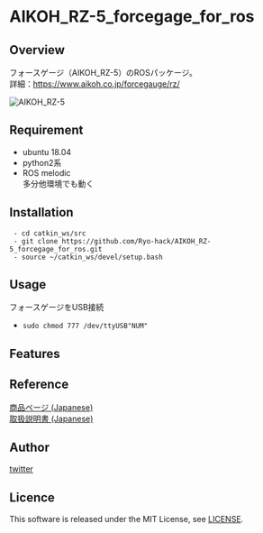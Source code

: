 # AIKOH_RZ-5_forcegage_for_ros

## Overview
フォースゲージ（AIKOH_RZ-5）のROSパッケージ。 <br>
詳細：https://www.aikoh.co.jp/forcegauge/rz/ <br>

![AIKOH_RZ-5](https://user-images.githubusercontent.com/56574063/164232267-6496de6f-6890-427c-a996-e86fa7fa0d8b.png) <br>

## Requirement <br>

- ubuntu 18.04 <br>
- python2系 <br>
- ROS melodic <br>
多分他環境でも動く

## Installation <br>
     - cd catkin_ws/src
     - git clone https://github.com/Ryo-hack/AIKOH_RZ-5_forcegage_for_ros.git
     - source ~/catkin_ws/devel/setup.bash 
     
## Usage

フォースゲージをUSB接続 <br>
 - `sudo chmod 777 /dev/ttyUSB"NUM"`   <br>

## Features

## Reference
[商品ページ (Japanese)](https://www.aikoh.co.jp/forcegauge/rz/) <br>
[取扱説明書 (Japanese)](https://www.aikoh.co.jp/wp-content/uploads/AIKOH_RZ_manual_JP_2019.5.pdf)   <br>

## Author
[twitter](https://twitter.com/Ryo_hack_) <br>

## Licence
This software is released under the MIT License, see [LICENSE](./LICENSE). <br>

```
